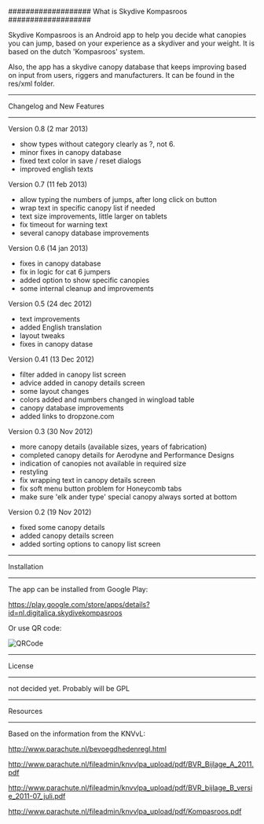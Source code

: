 ###################
What is Skydive Kompasroos
###################

Skydive Kompasroos is an Android app to help you decide what canopies 
you can jump, based on your experience as a skydiver and your weight.
It is based on the dutch 'Kompasroos' system.

Also, the app has a skydive canopy database that keeps improving based
on input from users, riggers and manufacturers. It can be found in the
res/xml folder.


**************************
Changelog and New Features
**************************

Version 0.8 (2 mar 2013)

- show types without category clearly as ?, not 6.
- minor fixes in canopy database
- fixed text color in save / reset dialogs
- improved english texts

Version 0.7 (11 feb 2013)

- allow typing the numbers of jumps, after long click on button
- wrap text in specific canopy list if needed
- text size improvements, little larger on tablets
- fix timeout for warning text
- several canopy database improvements

Version 0.6 (14 jan 2013)

- fixes in canopy database
- fix in logic for cat 6 jumpers
- added option to show specific canopies
- some internal cleanup and improvements

Version 0.5 (24 dec 2012)

- text improvements
- added English translation
- layout tweaks
- fixes in canopy datase

Version 0.41 (13 Dec 2012)

- filter added in canopy list screen
- advice added in canopy details screen
- some layout changes
- colors added and numbers changed in wingload table
- canopy database improvements
- added links to dropzone.com

Version 0.3 (30 Nov 2012)

- more canopy details (available sizes, years of fabrication)
- completed canopy details for Aerodyne and Performance Designs
- indication of canopies not available in required size
- restyling
- fix wrapping text in canopy details screen
- fix soft menu button problem for Honeycomb tabs
- make sure 'elk ander type' special canopy always sorted at bottom

Version 0.2 (19 Nov 2012)

- fixed some canopy details
- added canopy details screen
- added sorting options to canopy list screen


************
Installation
************

The app can be installed from Google Play:

https://play.google.com/store/apps/details?id=nl.digitalica.skydivekompasroos

Or use QR code:

![QRCode](http://www.digitalica.nl/SkydiveKompasroos/skydiveappqr.png)


*******
License
*******

not decided yet. Probably will be GPL

*********
Resources
*********

Based on the information from the KNVvL:

http://www.parachute.nl/bevoegdhedenregl.html

http://www.parachute.nl/fileadmin/knvvlpa_upload/pdf/BVR_Bijlage_A_2011.pdf

http://www.parachute.nl/fileadmin/knvvlpa_upload/pdf/BVR_bijlage_B_versie_2011-07_juli.pdf

http://www.parachute.nl/fileadmin/knvvlpa_upload/pdf/Kompasroos.pdf

